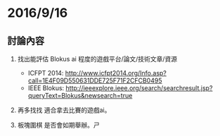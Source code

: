 # 2016/9/16

## 討論內容

1. 找出能評估 Blokus ai 程度的遊戲平台/論文/技術文章/資源
	* ICFPT 2014: http://www.icfpt2014.org/Info.asp?call=1E4F09D550631DDE725F71F2CFCB0495
	* IEEE Blokus: http://ieeexplore.ieee.org/search/searchresult.jsp?queryText=Blokus&newsearch=true

2. 再多找找 適合拿去比賽的遊戲ai。 

3. 板塊圍棋 是否會如期舉辦。ㄕ
